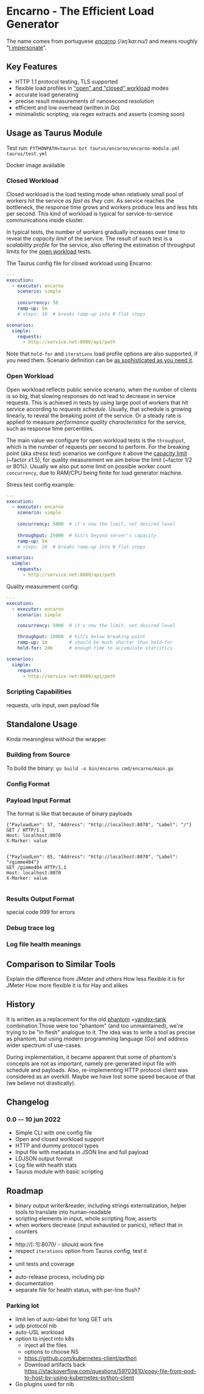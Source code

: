# Encarno - The Efficient Load Generator

The name comes from portuguese _[encarno](https://en.wiktionary.org/wiki/encarno) (/əŋˈkar.nu/)_ and means
roughly "[I impersonate](#history)".

## Key Features

- HTTP 1.1 protocol testing, TLS supported
- flexible load profiles in ["open" and "closed" workload](https://www.google.com/search?q=open+closed+workload) modes
- accurate load generating
- precise result measurements of nanosecond resolution
- efficient and low overhead (written in Go)
- minimalistic scripting, via regex extracts and asserts (coming soon)


## Usage as Taurus Module
Test run: `PYTHONPATH=taurus bzt taurus/encarno/encarno-module.yml taurus/test.yml`

Docker image available

### Closed Workload

Closed workload is the load testing mode when relatively small pool of workers hit the service _as fast as they can_. As service reaches the bottleneck, the response time grows and workers produce less and less hits per second. This kind of workload is typical for service-to-service communications inside cluster. 

In typical tests, the number of workers gradually increases over time to reveal the _capacity limit_ of the service. The result of such test is a _scalability profile_ for the service, also offering the estimation of throughput limits for the [open workload](#open-workload) tests. 

The Taurus config file for closed workload using Encarno:

```yaml
---
execution:
  - executor: encarno
    scenario: simple
    
    concurrency: 50
    ramp-up: 5m
    # steps: 10  # breaks ramp-up into N flat steps

scenarios:
  simple:
    requests: 
      - http://service.net:8080/api/path
```

Note that `hold-for` and `iterations` load profile options are also supported, if you need them. Scenario definition can be [as sophisticated as you need it](#scripting-capabilities).

### Open Workload

Open workload reflects public service scenario, when the number of clients is so big, that slowing responses do not lead to decrease in service requests. This is achieved in tests by using large pool of workers that hit service according to _requests schedule_. Usually, that schedule is growing linearly, to reveal the breaking point of the service. Or a steady rate is applied to measure _performance quality characteristics_ for the service, such as response time percentiles.

The main value we configure for open workload tests is the `throughput`, which is the number of requests per second to perform. For the breaking point (aka _stress test_) scenarios we configure it above the [capacity limit](#closed-workload) (~factor x1.5), for quality measurement we aim below the limit (~factor 1/2 or 80%). Usually we also put some limit on possible worker count `concurrency`, due to RAM/CPU being finite for load generator machine.

Stress test config example:

```yaml
---
execution:
  - executor: encarno
    scenario: simple
    
    concurrency: 5000  # it's now the limit, not desired level
    
    throughput: 25000  # hit/s beyond server's capacity
    ramp-up: 5m
    # steps: 10  # breaks ramp-up into N flat steps

scenarios:
  simple:
    requests: 
      - http://service.net:8080/api/path
```

Quality measurement config:

```yaml
---
execution:
  - executor: encarno
    scenario: simple

    concurrency: 5000  # it's now the limit, not desired level

    throughput: 10000  # hit/s below breaking point
    ramp-up: 1m        # should be much shorter than hold-for
    hold-for: 20m      # enough time to accumulate statistics

scenarios:
  simple:
    requests: 
      - http://service.net:8080/api/path
```


### Scripting Capabilities

requests, urls input, own payload file

## Standalone Usage

Kinda meaningless without the wrapper

### Building from Source

To build the binary: `go build -o bin/encarno cmd/encarno/main.go`

### Config Format

### Payload Input Format
The format is like that because of binary payloads
```text
{"PayloadLen": 57, "Address": "http://localhost:8070", "Label": "/"}
GET / HTTP/1.1
Host: localhost:8070
X-Marker: value


{"PayloadLen": 65, "Address": "http://localhost:8070", "Label": "/gimme404"}
GET /gimme404 HTTP/1.1
Host: localhost:8070
X-Marker: value


```

### Results Output Format
special code 999 for errors
### Debug trace log
### Log file health meanings
## Comparison to Similar Tools

Explain the difference from JMeter and others
How less flexible it is for JMeter
How more flexible it is for Hay and alikes

## History

It is written as a replacement for the old [phantom](https://github.com/yandex-load/phantom)
+[yandex-tank](https://github.com/yandex/yandex-tank) combination.Those were too "phantom" (and too unmaintained), we're
trying to be "in flesh" analogue to it. The idea was to write a tool as precise as phantom, but using modern programming
language (Go) and address wider spectrum of use-cases.

During implementation, it became apparent that some of phantom's concepts are not as important, namely pre-generated
input file with schedule and payloads. Also, re-implementing HTTP protocol client was considered as an overkill. Maybe
we have lost some speed because of that (we believe not drastically).

## Changelog

### 0.0 -- 10 jun 2022

* Simple CLI with one config file
* Open and closed workload support
* HTTP and dummy protocol types
* Input file with metadata in JSON line and full payload
* LDJSON output format
* Log file with health stats
* Taurus module with basic scripting

## Roadmap

- binary output writer&reader, including strings externalization, helper tools to translate into human-readable
- scripting elements in input, whole scripting flow, asserts
- when workers decrease (input exhausted or panics), reflect that in counters
- 
- http://[::1]:8070/ - should work fine
- respect `iterations` option from Taurus config, test it
- 
- unit tests and coverage
- 
- auto-release process, including pip
- documentation
- separate file for health status, with per-line flush?

### Parking lot

- limit len of auto-label for long GET urls
- udp protocol nib
- auto-USL workload
- option to inject into k8s
    - inject all the files
    - options to choose NS
    - https://github.com/kubernetes-client/python
    - Download artifacts
      back https://stackoverflow.com/questions/59703610/copy-file-from-pod-to-host-by-using-kubernetes-python-client
- Go plugins used for nib
